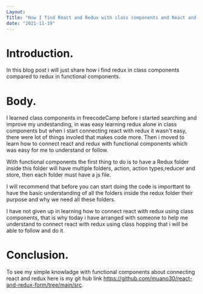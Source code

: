 ```yaml
---
Layout: 
Title: "How I find React and Redux with class components and React and Redux with functional components."
date: "2021-11-19"
---
```


# Introduction.

In this blog post i will just share how i find  redux in class components compared to redux in functional components.

# Body.

I learned class components in freecodeCamp before i started searching and improve my undestanding, in was easy learning redux alone in class components but when i start connecting react with redux it wasn't easy, there were lot of things involed that makes code more. Then i moved to learn how to connect react and redux with functional components which was easy for me to understand or follow.

With functional components the first thing to do is to have a Redux folder inside this folder will have multiple folders, action, action types,reducer and store, then each folder must have a js file.

I will recommend that before you can start doing the code is importtant to have the basic understanding of all the folders inside the redux folder their purpose and why we need all these folders.

I have not given up in learning how to connect react with redux using class components, that is why today i have arranged with someone to help me understand to connect react with redux using class hopping that i will be able to follow and do it. 

# Conclusion.

To see my simple knowladge with functional components about connecting react and redux here is my git hub link https://github.com/muano30/react-and-redux-form/tree/main/src.